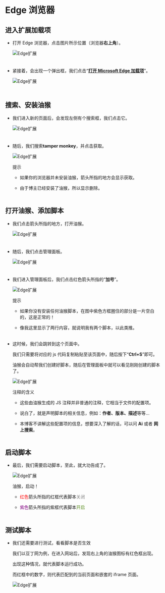 # Edge 浏览器

## 进入扩展加载项

<div style="padding-bottom: 8px">

- 打开 Edge 浏览器，点击图片所示位置（浏览器**右上角**）。

  ![Edge扩展](../images/temper_monkey/edge/step_1.png)

</div>

<div style="padding-bottom: 8px">

- 紧接着，会出现一个弹出框，我们点击“**[打开 Microsoft Edge 加载项](https://microsoftedge.microsoft.com/addons/Microsoft-Edge-Extensions-Home)**”。

  ![Edge扩展](../images/temper_monkey/edge/step_2.png)

</div>

## 搜索、安装油猴

<div style="padding-bottom: 8px">

- 我们进入新的页面后，会发现左侧有个搜索框，我们点击它。

  ![Edge扩展](../images/temper_monkey/edge/step_3.png)

</div>

<div style="padding-bottom: 4px">

- 随后，我们搜索**tamper monkey**，并点击获取。

  ![Edge扩展](../images/temper_monkey/edge/step_4.png)

  <div class="tip custom-block">

  <p class="tip">提示</p>

  - 如果你的浏览器并未安装油猴，箭头所指的地方会显示获取。

  - 由于博主已经安装了油猴，所以显示删除。

  </div>

</div>

## 打开油猴、添加脚本

<div style="padding-bottom: 8px">

- 我们点击箭头所指的地方，打开油猴。

  ![Edge扩展](../images/temper_monkey/edge/step_5.png)

</div>

<div style="padding-bottom: 8px">

- 随后，我们点击管理面板。

  ![Edge扩展](../images/temper_monkey/edge/step_6.png)

</div>

<div style="padding-bottom: 4px">

- 我们进入管理面板后，我们点击红色箭头所指的“**加号**”。

  ![Edge扩展](../images/temper_monkey/edge/step_7.png)

  <div class="tip custom-block">

  <p class="tip">提示</p>

  - 如果你没有安装任何油猴脚本，在图中紫色方框圈住的部分是一片空白的，这是正常的！

  - 像我这里显示了两行内容，就说明我有两个脚本，以此类推。

  </div>

</div>

<div style="padding-bottom: 4px">

- 这时候，我们会跳转到这个页面中。

  我们只需要将对应的 js 代码复制粘贴至该页面中，随后按下“**Ctrl+S**”即可。

  油猴会自动帮我们创建好脚本，随后在管理面板中就可以看见刚刚创建的脚本了。

  ![Edge扩展](../images/temper_monkey/edge/step_8.png)

  <div class="tip custom-block">

  <p class="tip">注释的含义</p>

  - 这些由油猴生成的 JS 注释并非普通的注释，它相当于文件的配置项。

  - 说白了，就是声明脚本的相关信息，例如：**作者、版本、描述**等等...

  - 本博客不讲解这些配置项的信息，想要深入了解的话，可以问 **Ai** 或者 **网上搜索**。

  </div>

</div>

## 启动脚本

<div style="padding-bottom: 4px">

- 最后，我们需要启动脚本，至此，就大功告成了。

  ![Edge扩展](../images/temper_monkey/edge/step_9.png)

  <div class="tip custom-block">

  <p class="tip">油猴，启动！</p>

  - <span style="color: red">红色</span>箭头所指的红框代表脚本<span style="color: gray">关闭</span>

  - <span style="color: purple">紫色</span>箭头所指的紫框代表脚本<span style="color: #5c8e23">开启</span>

  </div>

</div>

## 测试脚本

<div style="padding-bottom: 8px">

- 我们还需要进行测试，看看脚本是否生效

  我们以豆丁网为例，在进入网站后，发现右上角的油猴图标有红色框出现。

  出现这种情况，就代表脚本运行成功。

  而红框中的数字，则代表匹配到的当前页面和嵌套的 iframe 页面。

  ![Edge扩展](../images/temper_monkey/edge/step_10.png)

</div>
